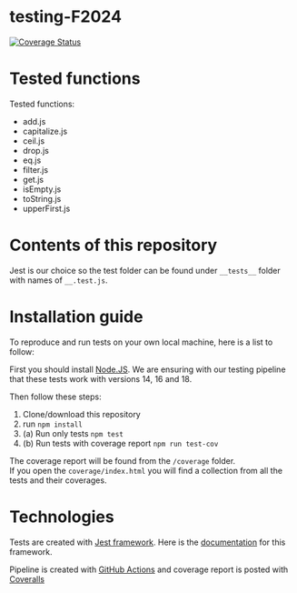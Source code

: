 # testing-F2024

[![Coverage Status](https://coveralls.io/repos/github/roosapuuska/testing-F2024/badge.svg?branch=main)](https://coveralls.io/github/roosapuuska/testing-F2024?branch=main)

# Tested functions

Tested functions:

- add.js
- capitalize.js
- ceil.js
- drop.js
- eq.js
- filter.js
- get.js
- isEmpty.js
- toString.js
- upperFirst.js

# Contents of this repository

Jest is our choice so the test folder can be found under `__tests__` folder with names of `__.test.js`.

# Installation guide

To reproduce and run tests on your own local machine, here is a list to follow:

First you should install [Node.JS](https://nodejs.org/en/).
We are ensuring with our testing pipeline that these tests work with versions 14, 16 and 18.

Then follow these steps:

1. Clone/download this repository
2. run `npm install`
3. (a) Run only tests `npm test`
4. (b) Run tests with coverage report `npm run test-cov`

The coverage report will be found from the `/coverage` folder.  
If you open the `coverage/index.html` you will find a collection from all the tests and their coverages.

# Technologies

Tests are created with [Jest framework](https://jestjs.io/). Here is the [documentation](https://jestjs.io/docs/getting-started) for this framework.

Pipeline is created with [GitHub Actions](https://docs.github.com/en/actions) and coverage report is posted with [Coveralls](https://docs.coveralls.io/)
